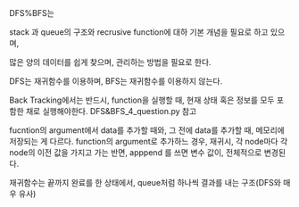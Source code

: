 DFS%BFS는

stack 과 queue의 구조와  recrusive function에 대하 기본 개념을 필요로 하고 있으며,

많은 양의 데이터를 쉽게 찾으며, 관리하는 방법을 필요로 한다.

DFS는 재귀함수를 이용하며, BFS는 재귀함수를 이용하지 않는다.

Back Tracking에서는 반드시, function을 실행할 때, 현재 상태 혹은 정보를 모두 포함한 채로 실행해야한다. DFS&BFS_4_question.py 참고

fucntion의 argument에서 data를 추가할 때와, 그 전에 data를 추가할 때, 메모리에 저장되는 게 다르다.
function의 argument로 추가하느 경우, 재귀시, 각 node마다 각 node의 이전 값을 가지고 가는 반면, apppend 를 쓰면 변수 값이, 전체적으로 변경된다.


재귀함수는 끝까지 완료를 한 상태에서, queue처럼 하나씩 결과를 내는 구조(DFS와 매우 유사)
